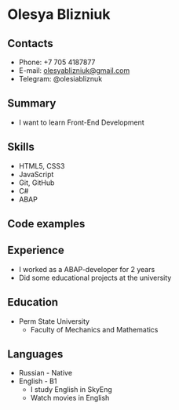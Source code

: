 
# Olesya Blizniuk

## Contacts
- Phone: +7 705 4187877
- E-mail: olesyablizniuk@gmail.com
- Telegram: @olesiabliznuk

## Summary
- I want to learn Front-End Development

## Skills
- HTML5, CSS3
 - JavaScript 
 - Git, GitHub
 - C#
 - ABAP

## Code examples


## Experience
- I worked as a ABAP-developer for 2 years
- Did some educational projects at the university

## Education
 - Perm State University 
    -  Faculty of Mechanics and Mathematics

## Languages
- Russian - Native
- English - B1
    * I study English in SkyEng 
    * Watch movies in English